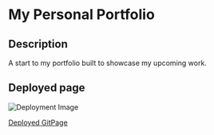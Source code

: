 # My Personal Portfolio
## Description
A start to my portfolio built to showcase my upcoming work.

## Deployed page
![Deployment Image](Assets/images/pagescreenshot.png)

[Deployed GitPage](https://damek-h.github.io/My-Portfolio/)
